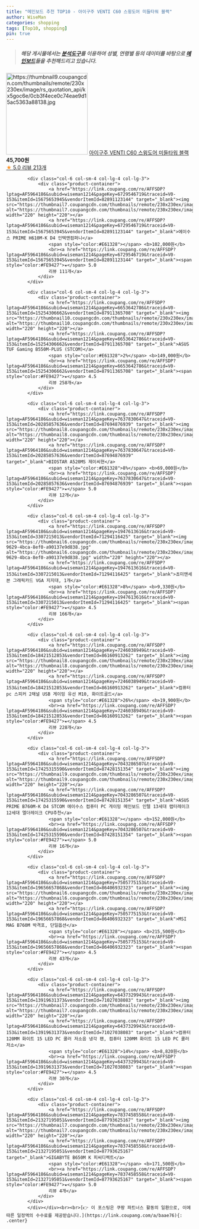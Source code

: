 ```yaml
---
title: "메인보드 추천 TOP10 - 아이구주 VENTI C60 스윙도어 미들타워 블랙"
author: WiseMan
categories: shopping
tags: [Top10, shopping]
pin: true
---
```


> ##### 해당 게시물에서는 [**분석도구**](https://itemscout.io/)를 이용하여 **성별**, **연령별** 등의 데이터를 바탕으로 [**메인보드**](https://link.coupang.com/a/baae76)들을 추천해드리고 있습니다.
<div class="container"><div class="row">
            <div class="col-6 col-sm-4 col-lg-4 col-lg-3">
                <div class="product-container">
                    <a href="https://link.coupang.com/re/AFFSDP?lptag=AF5964186&subid=wiseman1214&pageKey=5428171740&traceid=V0-153&itemId=8218863055&vendorItemId=75506935931" target="_blank"><img src="https://thumbnail9.coupangcdn.com/thumbnails/remote/230x230ex/image/rs_quotation_api/kx5goc6e/0cb3f4ece0c74eae9d15ac5363a88138.jpg" alt="https://thumbnail9.coupangcdn.com/thumbnails/remote/230x230ex/image/rs_quotation_api/kx5goc6e/0cb3f4ece0c74eae9d15ac5363a88138.jpg" width="220" height="220"></a>
                    <a href="https://link.coupang.com/re/AFFSDP?lptag=AF5964186&subid=wiseman1214&pageKey=5428171740&traceid=V0-153&itemId=8218863055&vendorItemId=75506935931" target="_blank">아이구주 VENTI C60 스윙도어 미들타워 블랙</a>
                    <span style="color:#E61328"></span> <b>45,700원</b>
                    <br><a href="https://link.coupang.com/re/AFFSDP?lptag=AF5964186&subid=wiseman1214&pageKey=5428171740&traceid=V0-153&itemId=8218863055&vendorItemId=75506935931" target="_blank"><span style="color:#FE9427">★</span> 5.0
                    리뷰 213개</a>
                </div>
            </div>
            
            <div class="col-6 col-sm-4 col-lg-4 col-lg-3">
                <div class="product-container">
                    <a href="https://link.coupang.com/re/AFFSDP?lptag=AF5964186&subid=wiseman1214&pageKey=6729546719&traceid=V0-153&itemId=15675653945&vendorItemId=82891123144" target="_blank"><img src="https://thumbnail7.coupangcdn.com/thumbnails/remote/230x230ex/image/vendor_inventory/8c2d/9c772b9a92a3e756d9cd62078cbdffa1fcbf1af40d29f55d4f8fe237295d.jpg" alt="https://thumbnail7.coupangcdn.com/thumbnails/remote/230x230ex/image/vendor_inventory/8c2d/9c772b9a92a3e756d9cd62078cbdffa1fcbf1af40d29f55d4f8fe237295d.jpg" width="220" height="220"></a>
                    <a href="https://link.coupang.com/re/AFFSDP?lptag=AF5964186&subid=wiseman1214&pageKey=6729546719&traceid=V0-153&itemId=15675653945&vendorItemId=82891123144" target="_blank">에이수스 PRIME H610M-K D4 인텍앤컴퍼니</a>
                    <span style="color:#E61328"></span> <b>102,000원</b>
                    <br><a href="https://link.coupang.com/re/AFFSDP?lptag=AF5964186&subid=wiseman1214&pageKey=6729546719&traceid=V0-153&itemId=15675653945&vendorItemId=82891123144" target="_blank"><span style="color:#FE9427">★</span> 5.0
                    리뷰 111개</a>
                </div>
            </div>
            
            <div class="col-6 col-sm-4 col-lg-4 col-lg-3">
                <div class="product-container">
                    <a href="https://link.coupang.com/re/AFFSDP?lptag=AF5964186&subid=wiseman1214&pageKey=6653642786&traceid=V0-153&itemId=15254306662&vendorItemId=87911365708" target="_blank"><img src="https://thumbnail10.coupangcdn.com/thumbnails/remote/230x230ex/image/vendor_inventory/cfa4/eb5cad1e7a7f101eee99bae6e5a392e1bb9b0b9676d6a7ed16b236da1fa9.jpg" alt="https://thumbnail10.coupangcdn.com/thumbnails/remote/230x230ex/image/vendor_inventory/cfa4/eb5cad1e7a7f101eee99bae6e5a392e1bb9b0b9676d6a7ed16b236da1fa9.jpg" width="220" height="220"></a>
                    <a href="https://link.coupang.com/re/AFFSDP?lptag=AF5964186&subid=wiseman1214&pageKey=6653642786&traceid=V0-153&itemId=15254306662&vendorItemId=87911365708" target="_blank">ASUS TUF Gaming B550M-PLUS (STCOM)</a>
                    <span style="color:#E61328">2%</span> <b>149,000원</b>
                    <br><a href="https://link.coupang.com/re/AFFSDP?lptag=AF5964186&subid=wiseman1214&pageKey=6653642786&traceid=V0-153&itemId=15254306662&vendorItemId=87911365708" target="_blank"><span style="color:#FE9427">★</span> 4.5
                    리뷰 258개</a>
                </div>
            </div>
            
            <div class="col-6 col-sm-4 col-lg-4 col-lg-3">
                <div class="product-container">
                    <a href="https://link.coupang.com/re/AFFSDP?lptag=AF5964186&subid=wiseman1214&pageKey=7637830647&traceid=V0-153&itemId=20285857636&vendorItemId=87694876939" target="_blank"><img src="https://thumbnail8.coupangcdn.com/thumbnails/remote/230x230ex/image/vendor_inventory/5d35/df03e9a04add1b323b50efd998178efef95a833aa05a35e490032274acac.jpg" alt="https://thumbnail8.coupangcdn.com/thumbnails/remote/230x230ex/image/vendor_inventory/5d35/df03e9a04add1b323b50efd998178efef95a833aa05a35e490032274acac.jpg" width="220" height="220"></a>
                    <a href="https://link.coupang.com/re/AFFSDP?lptag=AF5964186&subid=wiseman1214&pageKey=7637830647&traceid=V0-153&itemId=20285857636&vendorItemId=87694876939" target="_blank">BIOSTAR A520MS 제이씨현</a>
                    <span style="color:#E61328">8%</span> <b>69,000원</b>
                    <br><a href="https://link.coupang.com/re/AFFSDP?lptag=AF5964186&subid=wiseman1214&pageKey=7637830647&traceid=V0-153&itemId=20285857636&vendorItemId=87694876939" target="_blank"><span style="color:#FE9427">★</span> 5.0
                    리뷰 12개</a>
                </div>
            </div>
            
            <div class="col-6 col-sm-4 col-lg-4 col-lg-3">
                <div class="product-container">
                    <a href="https://link.coupang.com/re/AFFSDP?lptag=AF5964186&subid=wiseman1214&pageKey=1947613616&traceid=V0-153&itemId=3307215013&vendorItemId=71294116425" target="_blank"><img src="https://thumbnail6.coupangcdn.com/thumbnails/remote/230x230ex/image/retail/images/2020/08/11/18/1/ba6cf7d7-9629-4bca-8ef0-a90137e9d838.jpg" alt="https://thumbnail6.coupangcdn.com/thumbnails/remote/230x230ex/image/retail/images/2020/08/11/18/1/ba6cf7d7-9629-4bca-8ef0-a90137e9d838.jpg" width="220" height="220"></a>
                    <a href="https://link.coupang.com/re/AFFSDP?lptag=AF5964186&subid=wiseman1214&pageKey=1947613616&traceid=V0-153&itemId=3307215013&vendorItemId=71294116425" target="_blank">쵸미앤세븐 그래픽카드 VGA 지지대, 1개</a>
                    <span style="color:#E61328">8%</span> <b>9,330원</b>
                    <br><a href="https://link.coupang.com/re/AFFSDP?lptag=AF5964186&subid=wiseman1214&pageKey=1947613616&traceid=V0-153&itemId=3307215013&vendorItemId=71294116425" target="_blank"><span style="color:#FE9427">★</span> 4.5
                    리뷰 166개</a>
                </div>
            </div>
            
            <div class="col-6 col-sm-4 col-lg-4 col-lg-3">
                <div class="product-container">
                    <a href="https://link.coupang.com/re/AFFSDP?lptag=AF5964186&subid=wiseman1214&pageKey=7246038949&traceid=V0-153&itemId=18421512853&vendorItemId=86160913262" target="_blank"><img src="https://thumbnail8.coupangcdn.com/thumbnails/remote/230x230ex/image/vendor_inventory/a519/389bc2fd655c1c93495e2bdbba3811b4a5f90c531e6641c871379329b81f.jpg" alt="https://thumbnail8.coupangcdn.com/thumbnails/remote/230x230ex/image/vendor_inventory/a519/389bc2fd655c1c93495e2bdbba3811b4a5f90c531e6641c871379329b81f.jpg" width="220" height="220"></a>
                    <a href="https://link.coupang.com/re/AFFSDP?lptag=AF5964186&subid=wiseman1214&pageKey=7246038949&traceid=V0-153&itemId=18421512853&vendorItemId=86160913262" target="_blank">컴퓨터 pc 스피커 2채널 USB 게이밍 유선 M10, 화이트골드</a>
                    <span style="color:#E61328">26%</span> <b>19,900원</b>
                    <br><a href="https://link.coupang.com/re/AFFSDP?lptag=AF5964186&subid=wiseman1214&pageKey=7246038949&traceid=V0-153&itemId=18421512853&vendorItemId=86160913262" target="_blank"><span style="color:#FE9427">★</span> 4.5
                    리뷰 228개</a>
                </div>
            </div>
            
            <div class="col-6 col-sm-4 col-lg-4 col-lg-3">
                <div class="product-container">
                    <a href="https://link.coupang.com/re/AFFSDP?lptag=AF5964186&subid=wiseman1214&pageKey=7043286507&traceid=V0-153&itemId=17425315590&vendorItemId=87428151354" target="_blank"><img src="https://thumbnail9.coupangcdn.com/thumbnails/remote/230x230ex/image/vendor_inventory/d274/2d0ac6dfedcd88adc6580e9339039e61d66f1469b559cfa4a505ce6532ed.jpg" alt="https://thumbnail9.coupangcdn.com/thumbnails/remote/230x230ex/image/vendor_inventory/d274/2d0ac6dfedcd88adc6580e9339039e61d66f1469b559cfa4a505ce6532ed.jpg" width="220" height="220"></a>
                    <a href="https://link.coupang.com/re/AFFSDP?lptag=AF5964186&subid=wiseman1214&pageKey=7043286507&traceid=V0-153&itemId=17425315590&vendorItemId=87428151354" target="_blank">ASUS PRIME B760M-K D4 STCOM 에이수스 컴퓨터 PC 게이밍 메인보드 인텔 13세대 랩터레이크 12세대 엘더레이크 CPU추천</a>
                    <span style="color:#E61328"></span> <b>152,000원</b>
                    <br><a href="https://link.coupang.com/re/AFFSDP?lptag=AF5964186&subid=wiseman1214&pageKey=7043286507&traceid=V0-153&itemId=17425315590&vendorItemId=87428151354" target="_blank"><span style="color:#FE9427">★</span> 5.0
                    리뷰 16개</a>
                </div>
            </div>
            
            <div class="col-6 col-sm-4 col-lg-4 col-lg-3">
                <div class="product-container">
                    <a href="https://link.coupang.com/re/AFFSDP?lptag=AF5964186&subid=wiseman1214&pageKey=7505775153&traceid=V0-153&itemId=19656657868&vendorItemId=86406932323" target="_blank"><img src="https://thumbnail6.coupangcdn.com/thumbnails/remote/230x230ex/image/vendor_inventory/fd4f/4348d41be4bf4341811b7f6b671520f3d8faaf78b4908d67d523a855866a.jpg" alt="https://thumbnail6.coupangcdn.com/thumbnails/remote/230x230ex/image/vendor_inventory/fd4f/4348d41be4bf4341811b7f6b671520f3d8faaf78b4908d67d523a855866a.jpg" width="220" height="220"></a>
                    <a href="https://link.coupang.com/re/AFFSDP?lptag=AF5964186&subid=wiseman1214&pageKey=7505775153&traceid=V0-153&itemId=19656657868&vendorItemId=86406932323" target="_blank">MSI MAG B760M 박격포, 단일옵션</a>
                    <span style="color:#E61328"></span> <b>215,500원</b>
                    <br><a href="https://link.coupang.com/re/AFFSDP?lptag=AF5964186&subid=wiseman1214&pageKey=7505775153&traceid=V0-153&itemId=19656657868&vendorItemId=86406932323" target="_blank"><span style="color:#FE9427">★</span> 4.5
                    리뷰 43개</a>
                </div>
            </div>
            
            <div class="col-6 col-sm-4 col-lg-4 col-lg-3">
                <div class="product-container">
                    <a href="https://link.coupang.com/re/AFFSDP?lptag=AF5964186&subid=wiseman1214&pageKey=6437329943&traceid=V0-153&itemId=13919631373&vendorItemId=71027038083" target="_blank"><img src="https://thumbnail7.coupangcdn.com/thumbnails/remote/230x230ex/image/vendor_inventory/d545/9b4ab0c89cb358a51f59bdcce8279e198be589da849ab75a5d3049a24b72.jpg" alt="https://thumbnail7.coupangcdn.com/thumbnails/remote/230x230ex/image/vendor_inventory/d545/9b4ab0c89cb358a51f59bdcce8279e198be589da849ab75a5d3049a24b72.jpg" width="220" height="220"></a>
                    <a href="https://link.coupang.com/re/AFFSDP?lptag=AF5964186&subid=wiseman1214&pageKey=6437329943&traceid=V0-153&itemId=13919631373&vendorItemId=71027038083" target="_blank">컴퓨터 120MM 화이트 15 LED PC 쿨러 저소음 냉각 팬, 컴퓨터 120MM 화이트 15 LED PC 쿨러 저소</a>
                    <span style="color:#E61328">14%</span> <b>8,820원</b>
                    <br><a href="https://link.coupang.com/re/AFFSDP?lptag=AF5964186&subid=wiseman1214&pageKey=6437329943&traceid=V0-153&itemId=13919631373&vendorItemId=71027038083" target="_blank"><span style="color:#FE9427">★</span> 4.5
                    리뷰 30개</a>
                </div>
            </div>
            
            <div class="col-6 col-sm-4 col-lg-4 col-lg-3">
                <div class="product-container">
                    <a href="https://link.coupang.com/re/AFFSDP?lptag=AF5964186&subid=wiseman1214&pageKey=7837458558&traceid=V0-153&itemId=21327195051&vendorItemId=87793625167" target="_blank"><img src="https://thumbnail7.coupangcdn.com/thumbnails/remote/230x230ex/image/vendor_inventory/9326/678af34db56b2fec276f7a94b80546de73278a4e1a62dc8e1a4e77d56e81.jpg" alt="https://thumbnail7.coupangcdn.com/thumbnails/remote/230x230ex/image/vendor_inventory/9326/678af34db56b2fec276f7a94b80546de73278a4e1a62dc8e1a4e77d56e81.jpg" width="220" height="220"></a>
                    <a href="https://link.coupang.com/re/AFFSDP?lptag=AF5964186&subid=wiseman1214&pageKey=7837458558&traceid=V0-153&itemId=21327195051&vendorItemId=87793625167" target="_blank">GIGABYTE B650M K 피씨디렉트</a>
                    <span style="color:#E61328"></span> <b>171,500원</b>
                    <br><a href="https://link.coupang.com/re/AFFSDP?lptag=AF5964186&subid=wiseman1214&pageKey=7837458558&traceid=V0-153&itemId=21327195051&vendorItemId=87793625167" target="_blank"><span style="color:#FE9427">★</span> 5.0
                    리뷰 4개</a>
                </div>
            </div>
            </div></div><br><br>[👉 이 포스팅은 쿠팡 파트너스 활동의 일환으로, 이에 따른 일정액의 수수료를 제공받습니다.](https://link.coupang.com/a/baae76){: .center}
